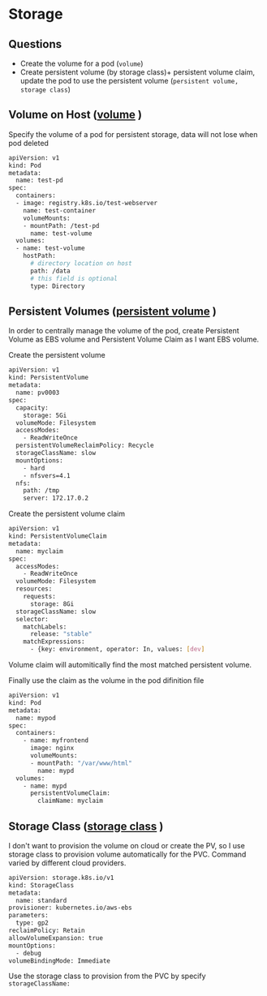 # Storage
## Questions
- Create the volume for a pod (`volume`)
- Create persistent volume (by storage class)+ persistent volume claim, update the pod to use the persistent volume (`persistent volume, storage class`)
##  Volume on Host ([volume](https://kubernetes.io/docs/concepts/storage/volumes/) )

Specify the volume of a pod for persistent storage, data will not lose when pod deleted
```sh
apiVersion: v1
kind: Pod
metadata:
  name: test-pd
spec:
  containers:
  - image: registry.k8s.io/test-webserver
    name: test-container
    volumeMounts:
    - mountPath: /test-pd
      name: test-volume
  volumes:
  - name: test-volume
    hostPath:
      # directory location on host
      path: /data
      # this field is optional
      type: Directory
```

##  Persistent Volumes ([persistent volume](https://kubernetes.io/docs/concepts/storage/persistent-volumes/) )

In order to centrally manage the volume of the pod, create Persistent Volume as EBS volume and Persistent Volume Claim as I want EBS volume.

Create the persistent volume
```sh
apiVersion: v1
kind: PersistentVolume
metadata:
  name: pv0003
spec:
  capacity:
    storage: 5Gi
  volumeMode: Filesystem
  accessModes:
    - ReadWriteOnce
  persistentVolumeReclaimPolicy: Recycle
  storageClassName: slow
  mountOptions:
    - hard
    - nfsvers=4.1
  nfs:
    path: /tmp
    server: 172.17.0.2
```

Create the persistent volume claim
```sh
apiVersion: v1
kind: PersistentVolumeClaim
metadata:
  name: myclaim
spec:
  accessModes:
    - ReadWriteOnce
  volumeMode: Filesystem
  resources:
    requests:
      storage: 8Gi
  storageClassName: slow
  selector:
    matchLabels:
      release: "stable"
    matchExpressions:
      - {key: environment, operator: In, values: [dev]
```

Volume claim will automitically find the most matched persistent volume.

Finally use the claim as the volume in the pod difinition file
```sh
apiVersion: v1
kind: Pod
metadata:
  name: mypod
spec:
  containers:
    - name: myfrontend
      image: nginx
      volumeMounts:
      - mountPath: "/var/www/html"
        name: mypd
  volumes:
    - name: mypd
      persistentVolumeClaim:
        claimName: myclaim
```

##  Storage Class ([storage class](https://kubernetes.io/docs/concepts/storage/storage-classes/) )

I don't want to provision the volume on cloud or create the PV, so I use storage class to provision volume automatically for the PVC. Command varied by different cloud providers.
```sh
apiVersion: storage.k8s.io/v1
kind: StorageClass
metadata:
  name: standard
provisioner: kubernetes.io/aws-ebs
parameters:
  type: gp2
reclaimPolicy: Retain
allowVolumeExpansion: true
mountOptions:
  - debug
volumeBindingMode: Immediate
```

Use the storage class to provision from the PVC by specify ` storageClassName: `